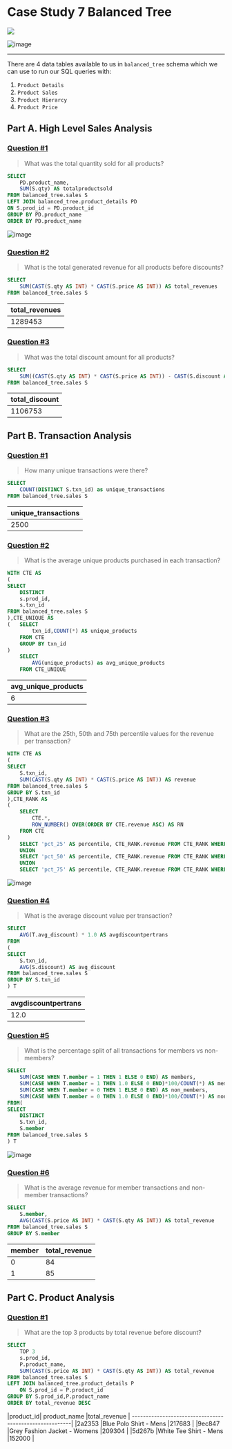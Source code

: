 # Case Study 7 Balanced Tree

<img src='https://img.shields.io/badge/Microsoft%20SQL%20Server-CC2927?style=for-the-badge&logo=microsoft%20sql%20server&logoColor=white)'/>

![image](https://github.com/Shailesh-python/Case-Study-7/blob/main/Case%20Study%207.png)

---

There are 4 data tables available to us in `balanced_tree` schema which we can use to run our SQL queries with:

1. `Product Details`
2. `Product Sales`
3. `Product Hierarcy`
4. `Product Price`

## Part A. High Level Sales Analysis

### [Question #1](#case-study-questions)
> What was the total quantity sold for all products?
```SQL
SELECT
	PD.product_name,
	SUM(S.qty) AS totalproductsold
FROM balanced_tree.sales S
LEFT JOIN balanced_tree.product_details PD
ON S.prod_id = PD.product_id
GROUP BY PD.product_name
ORDER BY PD.product_name
```
![image](https://user-images.githubusercontent.com/81180156/192161046-1526d22d-d102-492b-972c-e1f8c984c4c2.png)

### [Question #2](#case-study-questions)
> What is the total generated revenue for all products before discounts?
```SQL
SELECT
	SUM(CAST(S.qty AS INT) * CAST(S.price AS INT)) AS total_revenues
FROM balanced_tree.sales S
```
|total_revenues |
|---------------|
|1289453        |

### [Question #3](#case-study-questions)
> What was the total discount amount for all products?
```SQL
SELECT
	SUM((CAST(S.qty AS INT) * CAST(S.price AS INT)) - CAST(S.discount AS INT)) AS total_discount
FROM balanced_tree.sales S
```
|total_discount |
|---------------|
|1106753        |

## Part B. Transaction Analysis

### [Question #1](#case-study-questions)
> How many unique transactions were there?
```SQL
SELECT
	COUNT(DISTINCT S.txn_id) as unique_transactions
FROM balanced_tree.sales S
```
|unique_transactions |
|--------------------|
|2500                |

### [Question #2](#case-study-questions)
> What is the average unique products purchased in each transaction?
```SQL
WITH CTE AS
(
SELECT
	DISTINCT
	s.prod_id,
	s.txn_id
FROM balanced_tree.sales S
),CTE_UNIQUE AS
(	SELECT 
		txn_id,COUNT(*) AS unique_products
	FROM CTE
	GROUP BY txn_id
)	
	SELECT 
		AVG(unique_products) as avg_unique_products
	FROM CTE_UNIQUE
```
|avg_unique_products |
|--------------------|
|     6              |

### [Question #3](#case-study-questions)
> What are the 25th, 50th and 75th percentile values for the revenue per transaction?
```sql
WITH CTE AS
(
SELECT
	S.txn_id,
	SUM(CAST(S.qty AS INT) * CAST(S.price AS INT)) AS revenue	
FROM balanced_tree.sales S
GROUP BY S.txn_id
),CTE_RANK AS
(
	SELECT
		CTE.*,
		ROW_NUMBER() OVER(ORDER BY CTE.revenue ASC) AS RN
	FROM CTE
)	
	SELECT 'pct_25' AS percentile, CTE_RANK.revenue FROM CTE_RANK WHERE CTE_RANK.RN = (SELECT COUNT(*) FROM CTE_RANK) * .25 
	UNION
	SELECT 'pct_50' AS percentile, CTE_RANK.revenue FROM CTE_RANK WHERE CTE_RANK.RN = (SELECT COUNT(*) FROM CTE_RANK) * .50 
	UNION
	SELECT 'pct_75' AS percentile, CTE_RANK.revenue FROM CTE_RANK WHERE CTE_RANK.RN = (SELECT COUNT(*) FROM CTE_RANK) * .75 
```
![image](https://user-images.githubusercontent.com/81180156/192163315-a55fb659-3de4-4a9b-b39c-4e6b517d5559.png)


### [Question #4](#case-study-questions)
> What is the average discount value per transaction?
```SQL
SELECT
	AVG(T.avg_discount) * 1.0 AS avgdiscountpertrans
FROM
(
SELECT
	S.txn_id,
	AVG(S.discount) AS avg_discount
FROM balanced_tree.sales S
GROUP BY S.txn_id
) T
```
| avgdiscountpertrans |
|--------------------|
|     12.0           |

### [Question #5](#case-study-questions)
> What is the percentage split of all transactions for members vs non-members?
```SQL
SELECT 
	SUM(CASE WHEN T.member = 1 THEN 1 ELSE 0 END) AS members,
	SUM(CASE WHEN T.member = 1 THEN 1.0 ELSE 0 END)*100/COUNT(*) AS members_perc,
	SUM(CASE WHEN T.member = 0 THEN 1 ELSE 0 END) AS non_members,
	SUM(CASE WHEN T.member = 0 THEN 1.0 ELSE 0 END)*100/COUNT(*) AS nonmembers_perc
FROM(
SELECT
	DISTINCT
	S.txn_id,
	S.member
FROM balanced_tree.sales S
) T
```
![image](https://user-images.githubusercontent.com/81180156/192248747-3d75ce86-8ebc-4f4a-97b8-132d0369b3c1.png)



### [Question #6](#case-study-questions)
> What is the average revenue for member transactions and non-member transactions?
```SQL
SELECT 
	S.member,
	AVG(CAST(S.price AS INT) * CAST(S.qty AS INT)) AS total_revenue
FROM balanced_tree.sales S
GROUP BY S.member
```
| member | total_revenue |
|--------|---------------|
|   0    |84             |
|   1    |85             |


## Part C. Product Analysis

### [Question #1](#case-study-questions)
> What are the top 3 products by total revenue before discount?
```SQL
SELECT 
	TOP 3
	s.prod_id,
	P.product_name,
	SUM(CAST(S.price AS INT) * CAST(S.qty AS INT)) AS total_revenue
FROM balanced_tree.sales S
LEFT JOIN balanced_tree.product_details P
	ON S.prod_id = P.product_id
GROUP BY S.prod_id,P.product_name
ORDER BY total_revenue DESC
```

|product_id|	product_name	         |total_revenue |
--------------------------------------------------------|
|2a2353	   |Blue Polo Shirt - Mens	 |217683        |
|9ec847	   |Grey Fashion Jacket - Womens |209304        |
|5d267b	   |White Tee Shirt - Mens	 |152000        |





















